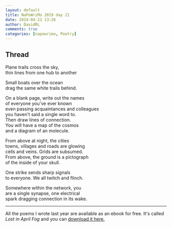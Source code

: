 ```yaml
---  
layout: default  
title: NaPoWriMo 2019 day 21  
date: 2019-04-21 13:26  
author: DavidRL  
comments: true  
categories: [napowrimo, Poetry]  
---  
```

<!-- wp:heading -->  
<h2>Thread</h2>  
<!-- /wp:heading -->  

  
<p>Plane trails cross the sky,<br />  
thin lines from one hub to another</p>  


  
<p>Small boats over the ocean<br />  
drag the same white trails behind.</p>  


  
<p>On a blank page, write out the names<br /> of everyone you've ever known<br /> even passing acquaintances and colleagues<br /> you haven't said a single word to. <br /> Then draw lines of connection.<br /> You will have a map of the cosmos<br /> and a diagram of an molecule.</p>  


  
<p>From above at night, the cities<br />  
towns, villages and roads are glowing<br />  
cells and veins. Grids are subsumed.<br />  
From above, the ground is a pictograph<br />  
of the inside of your skull.</p>  


  
<p>One strike sends sharp signals<br />  
to everyone. We all twitch and flinch.</p>  


  
<p>Somewhere within the network, you<br /> are a single synapse, one electrical<br /> spark dragging connection in its wake. </p>  


 
<hr class="wp-block-separator"/>  
 

<p>All the poems I wrote last year are available as an ebook for free. It's called <em>Lost in April Fog </em>and you can <a href="/aprilfog/">download it here. </a></p>  
